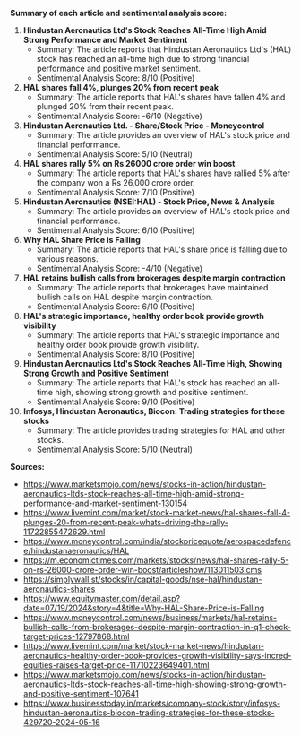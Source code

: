 **Summary of each article and sentimental analysis score:**

1. **Hindustan Aeronautics Ltd's Stock Reaches All-Time High Amid Strong Performance and Market Sentiment**
	* Summary: The article reports that Hindustan Aeronautics Ltd's (HAL) stock has reached an all-time high due to strong financial performance and positive market sentiment.
	* Sentimental Analysis Score: 8/10 (Positive)
2. **HAL shares fall 4%, plunges 20% from recent peak**
	* Summary: The article reports that HAL's shares have fallen 4% and plunged 20% from their recent peak.
	* Sentimental Analysis Score: -6/10 (Negative)
3. **Hindustan Aeronautics Ltd. - Share/Stock Price - Moneycontrol**
	* Summary: The article provides an overview of HAL's stock price and financial performance.
	* Sentimental Analysis Score: 5/10 (Neutral)
4. **HAL shares rally 5% on Rs 26000 crore order win boost**
	* Summary: The article reports that HAL's shares have rallied 5% after the company won a Rs 26,000 crore order.
	* Sentimental Analysis Score: 7/10 (Positive)
5. **Hindustan Aeronautics (NSEI:HAL) - Stock Price, News & Analysis**
	* Summary: The article provides an overview of HAL's stock price and financial performance.
	* Sentimental Analysis Score: 6/10 (Positive)
6. **Why HAL Share Price is Falling**
	* Summary: The article reports that HAL's share price is falling due to various reasons.
	* Sentimental Analysis Score: -4/10 (Negative)
7. **HAL retains bullish calls from brokerages despite margin contraction**
	* Summary: The article reports that brokerages have maintained bullish calls on HAL despite margin contraction.
	* Sentimental Analysis Score: 6/10 (Positive)
8. **HAL's strategic importance, healthy order book provide growth visibility**
	* Summary: The article reports that HAL's strategic importance and healthy order book provide growth visibility.
	* Sentimental Analysis Score: 8/10 (Positive)
9. **Hindustan Aeronautics Ltd's Stock Reaches All-Time High, Showing Strong Growth and Positive Sentiment**
	* Summary: The article reports that HAL's stock has reached an all-time high, showing strong growth and positive sentiment.
	* Sentimental Analysis Score: 9/10 (Positive)
10. **Infosys, Hindustan Aeronautics, Biocon: Trading strategies for these stocks**
	* Summary: The article provides trading strategies for HAL and other stocks.
	* Sentimental Analysis Score: 5/10 (Neutral)

**Sources:**

* https://www.marketsmojo.com/news/stocks-in-action/hindustan-aeronautics-ltds-stock-reaches-all-time-high-amid-strong-performance-and-market-sentiment-130154
* https://www.livemint.com/market/stock-market-news/hal-shares-fall-4-plunges-20-from-recent-peak-whats-driving-the-rally-11722855472629.html
* https://www.moneycontrol.com/india/stockpricequote/aerospacedefence/hindustanaeronautics/HAL
* https://m.economictimes.com/markets/stocks/news/hal-shares-rally-5-on-rs-26000-crore-order-win-boost/articleshow/113011503.cms
* https://simplywall.st/stocks/in/capital-goods/nse-hal/hindustan-aeronautics-shares
* https://www.equitymaster.com/detail.asp?date=07/19/2024&story=4&title=Why-HAL-Share-Price-is-Falling
* https://www.moneycontrol.com/news/business/markets/hal-retains-bullish-calls-from-brokerages-despite-margin-contraction-in-q1-check-target-prices-12797868.html
* https://www.livemint.com/market/stock-market-news/hindustan-aeronautics-healthy-order-book-provides-growth-visibility-says-incred-equities-raises-target-price-11710223649401.html
* https://www.marketsmojo.com/news/stocks-in-action/hindustan-aeronautics-ltds-stock-reaches-all-time-high-showing-strong-growth-and-positive-sentiment-107641
* https://www.businesstoday.in/markets/company-stock/story/infosys-hindustan-aeronautics-biocon-trading-strategies-for-these-stocks-429720-2024-05-16